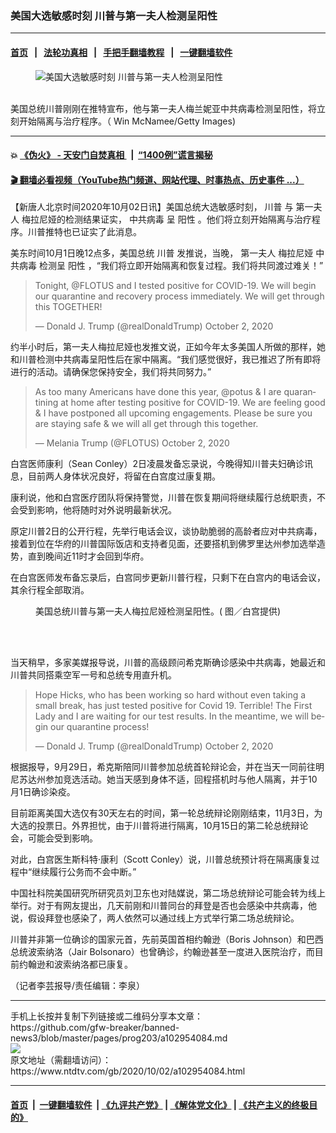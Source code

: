 ### 美国大选敏感时刻 川普与第一夫人检测呈阳性
------------------------

#### [首页](https://github.com/gfw-breaker/banned-news3/blob/master/README.md) &nbsp;&nbsp;|&nbsp;&nbsp; [法轮功真相](https://github.com/begood0513/basic/blob/master/README.md)  &nbsp;&nbsp;|&nbsp;&nbsp; [手把手翻墙教程](https://github.com/gfw-breaker/guides/wiki)  &nbsp;&nbsp;|&nbsp;&nbsp; [一键翻墙软件](https://github.com/gfw-breaker/nogfw/blob/master/README.md)  



<div><div class="featured_image">
 <figure>
  <img alt="美国大选敏感时刻 川普与第一夫人检测呈阳性" src="https://i.ntdtv.com/assets/uploads/2020/10/GettyImages-845611482_edited-600x338-800x450.jpg"/>
 </figure><br/>
 <span class="caption">
  美国总统川普刚刚在推特宣布，他与第一夫人梅兰妮亚中共病毒检测呈阳性，将立刻开始隔离与治疗程序。（ Win McNamee/Getty Images)
 </span>
</div>
</div><hr/>

#### 💥 [《伪火》 - 天安门自焚真相 ](http://158.247.195.190:10000/videos/blog/weihuo.html)&nbsp; |&nbsp; [“1400例”谎言揭秘  ](http://158.247.195.190:10000/videos/blog/jiexi1400.html)

#### [ 🎬  翻墙必看视频（YouTube热门频道、网站代理、时事热点、历史事件 ...）](https://github.com/gfw-breaker/links/blob/master/banned.md)

<div><div class="post_content" itemprop="articleBody">
 <p>
  【新唐人北京时间2020年10月02日讯】美国总统大选敏感时刻，
  <ok href="https://www.ntdtv.com/gb/川普.htm">
   川普
  </ok>
  与
  <ok href="https://www.ntdtv.com/gb/第一夫人.htm">
   第一夫人
  </ok>
  梅拉尼娅的检测结果证实，
  <ok href="https://www.ntdtv.com/gb/中共病毒.htm">
   中共病毒
  </ok>
  呈
  <ok href="https://www.ntdtv.com/gb/阳性.htm">
   阳性
  </ok>
  。他们将立刻开始隔离与治疗程序。川普推特也已证实了此消息。
 </p>
 <p>
  美东时间10月1日晚12点多，美国总统
  <ok href="https://www.ntdtv.com/gb/川普.htm">
   川普
  </ok>
  发推说，当晚，
  <ok href="https://www.ntdtv.com/gb/第一夫人.htm">
   第一夫人
  </ok>
  梅拉尼娅
  <ok href="https://www.ntdtv.com/gb/中共病毒.htm">
   中共病毒
  </ok>
  检测呈
  <ok href="https://www.ntdtv.com/gb/阳性.htm">
   阳性
  </ok>
  ，“我们将立即开始隔离和恢复过程。我们将共同渡过难关！”
 </p>
 <blockquote class="twitter-tweet" data-dnt="true" data-width="500">
  <p dir="ltr" lang="en">
   Tonight,
   <ok href="https://twitter.com/FLOTUS?ref_src=twsrc%5Etfw">
    @FLOTUS
   </ok>
   and I tested positive for COVID-19. We will begin our quarantine and recovery process immediately. We will get through this TOGETHER!
  </p>
  <p>
   — Donald J. Trump (@realDonaldTrump)
   <ok href="https://twitter.com/realDonaldTrump/status/1311892190680014849?ref_src=twsrc%5Etfw">
    October 2, 2020
   </ok>
  </p>
 </blockquote>
 <p>
  <script async="" charset="utf-8" src="https://platform.twitter.com/widgets.js">
  </script>
 </p>
 <p>
  <p>
   约半小时后，第一夫人梅拉尼娅也发推文说，正如今年太多美国人所做的那样，她和川普检测中共病毒呈阳性后在家中隔离。“我们感觉很好，我已推迟了所有即将进行的活动。请确保您保持安全，我们将共同努力。”
  </p>
  <blockquote class="twitter-tweet" data-dnt="true" data-width="500">
   <p dir="ltr" lang="en">
    As too many Americans have done this year,
    <ok href="https://twitter.com/POTUS?ref_src=twsrc%5Etfw">
     @potus
    </ok>
    &amp; I are quarantining at home after testing positive for COVID-19. We are feeling good &amp; I have postponed all upcoming engagements. Please be sure you are staying safe &amp; we will all get through this together.
   </p>
   <p>
    — Melania Trump (@FLOTUS)
    <ok href="https://twitter.com/FLOTUS/status/1311900591174680581?ref_src=twsrc%5Etfw">
     October 2, 2020
    </ok>
   </p>
  </blockquote>
  <p>
   <script async="" charset="utf-8" src="https://platform.twitter.com/widgets.js">
   </script>
  </p>
  <p>
   <p>
    白宫医师康利（Sean Conley）2日凌晨发备忘录说，今晚得知川普夫妇确诊讯息，目前两人身体状况良好，将留在白宫度过康复期。
   </p>
   <p>
    康利说，他和白宫医疗团队将保持警觉，川普在恢复期间将继续履行总统职责，不会受到影响，他将随时对外说明最新状况。
   </p>
   <p>
    原定川普2日的公开行程，先举行电话会议，谈协助脆弱的高龄者应对中共病毒，接着到位在华府的川普国际饭店和支持者见面，还要搭机到佛罗里达州参加选举造势，直到晚间近11时才会回到华府。
   </p>
   <p>
    在白宫医师发布备忘录后，白宫同步更新川普行程，只剩下在白宫内的电话会议，其余行程全部取消。
   </p>
   <figure class="wp-caption alignnone" id="attachment_102954085" style="width: 506px">
    <ok href="https://i.ntdtv.com/assets/uploads/2020/10/708633d403bdcae809fbfbbfbf2a6377.jpg">
     <img alt="" class="size-full wp-image-102954085" src="https://i.ntdtv.com/assets/uploads/2020/10/708633d403bdcae809fbfbbfbf2a6377.jpg"/>
    </ok>
    <br/><figcaption class="wp-caption-text">
     美国总统川普与第一夫人梅拉尼娅检测呈阳性。( 图／白宫提供)
    </figcaption><br/>
   </figure><br/>
   <p>
    当天稍早，多家美媒报导说，川普的高级顾问希克斯确诊感染中共病毒，她最近和川普共同搭乘空军一号和总统专用直升机。
   </p>
   <blockquote class="twitter-tweet" data-dnt="true" data-width="500">
    <p dir="ltr" lang="en">
     Hope Hicks, who has been working so hard without even taking a small break, has just tested positive for Covid 19. Terrible! The First Lady and I are waiting for our test results. In the meantime, we will begin our quarantine process!
    </p>
    <p>
     — Donald J. Trump (@realDonaldTrump)
     <ok href="https://twitter.com/realDonaldTrump/status/1311859538279239686?ref_src=twsrc%5Etfw">
      October 2, 2020
     </ok>
    </p>
   </blockquote>
   <p>
    <script async="" charset="utf-8" src="https://platform.twitter.com/widgets.js">
    </script>
   </p>
   <p>
    <p>
     根据报导，9月29日，希克斯陪同川普参加总统首轮辩论会，并在当天一同前往明尼苏达州参加竞选活动。她当天感到身体不适，回程搭机时与他人隔离，并于10月1日确诊染疫。
    </p>
    <p>
     目前距离美国大选仅有30天左右的时间，第一轮总统辩论刚刚结束，11月3日，为大选的投票日。外界担忧，由于川普将进行隔离，10月15日的第二轮总统辩论会，可能会受到影响。
    </p>
    <p>
     对此，白宫医生斯科特·康利（Scott Conley）说，川普总统预计将在隔离康复过程中“继续履行公务而不会中断。”
    </p>
    <p>
     中国社科院美国研究所研究员刘卫东也对陆媒说，第二场总统辩论可能会转为线上举行。对于有网友提出，几天前刚和川普同台的拜登是否也会感染中共病毒，他说，假设拜登也感染了，两人依然可以通过线上方式举行第二场总统辩论。
    </p>
    <p>
     川普并非第一位确诊的国家元首，先前英国首相约翰逊（Boris Johnson）和巴西总统波索纳洛（Jair Bolsonaro）也曾确诊，约翰逊甚至一度进入医院治疗，而目前约翰逊和波索纳洛都已康复。
    </p>
    <p>
     （记者李芸报导/责任编辑：李泉）
    </p>
    <div class="single_ad">
    </div>
   </p>
  </p>
 </p>
</div>
</div>
<hr/>
手机上长按并复制下列链接或二维码分享本文章：<br/>
https://github.com/gfw-breaker/banned-news3/blob/master/pages/prog203/a102954084.md <br/>
<a href='https://github.com/gfw-breaker/banned-news3/blob/master/pages/prog203/a102954084.md'><img src='https://github.com/gfw-breaker/banned-news3/blob/master/pages/prog203/a102954084.md.png'/></a> <br/>
原文地址（需翻墙访问）：https://www.ntdtv.com/gb/2020/10/02/a102954084.html


------------------------
#### [首页](https://github.com/gfw-breaker/banned-news3/blob/master/README.md) &nbsp;|&nbsp; [一键翻墙软件](https://github.com/gfw-breaker/nogfw/blob/master/README.md) &nbsp;| [《九评共产党》](https://github.com/gfw-breaker/9ping.md/blob/master/README.md#九评之一评共产党是什么) | [《解体党文化》](https://github.com/gfw-breaker/jtdwh.md/blob/master/README.md) | [《共产主义的终极目的》](https://github.com/gfw-breaker/gczydzjmd.md/blob/master/README.md)


<img src='http://gfw-breaker.win/banned-news3/pages/prog203/a102954084.md' width='0px' height='0px'/>